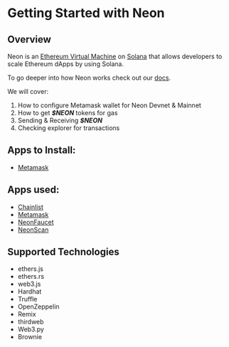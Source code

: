 # Getting Started with Neon

## Overview

Neon is an [Ethereum Virtual Machine](https://ethereum.org/en/developers/docs/evm/) on [Solana](https://solana.com) that allows developers to scale Ethereum dApps by using Solana.

To go deeper into how Neon works check out our [docs](https://docs.neonfoundation.io/docs/quick_start).

We will cover:

1. How to configure Metamask wallet for Neon Devnet & Mainnet
2. How to get ***$NEON*** tokens for gas
3. Sending & Receiving ***$NEON***
4. Checking explorer for transactions

## Apps to Install:

- [Metamask](https://metamask.io)

## Apps used:

- [Chainlist](https://chainlist.org)
- [Metamask](https://metamask.io)
- [NeonFaucet](https://neonfaucet.org)
- [NeonScan](https://devnet.neonscan.org)

## Supported Technologies

- ethers.js
- ethers.rs
- web3.js
- Hardhat
- Truffle
- OpenZeppelin
- Remix
- thirdweb
- Web3.py
- Brownie

